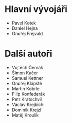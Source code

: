 # Hlavní vývojáři

- Pavel Kotek
- Daniel Hejna
- Ondřej Frejvald

# Další autoři

- Vojtěch Černák
- Šimon Kačer
- Samuel Kettner
- Ondřej Klápště
- Martin Kobrle
- Filip Konfederák
- Petr Kratochvíl
- Václav Krejbich
- Dominik Krejzl
- Matěj Kroulík

